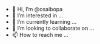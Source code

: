 - 👋 Hi, I’m @osaibopa
- 👀 I’m interested in ...
- 🌱 I’m currently learning ...
- 💞️ I’m looking to collaborate on ...
- 📫 How to reach me ...

<!---
osaibopa/osaibopa is a ✨ special ✨ repository because its `README.md` (this file) appears on your GitHub profile.
You can click the Preview link to take a look at your changes.
--->
